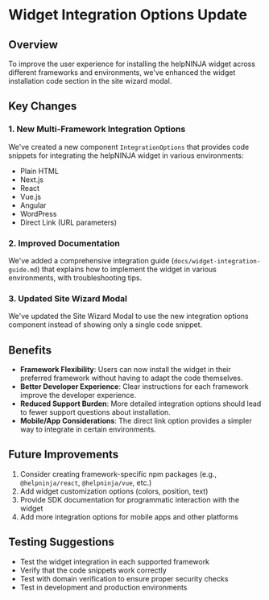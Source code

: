 # Widget Integration Options Update

## Overview

To improve the user experience for installing the helpNINJA widget across different frameworks and environments, we've enhanced the widget installation code section in the site wizard modal.

## Key Changes

### 1. New Multi-Framework Integration Options

We've created a new component `IntegrationOptions` that provides code snippets for integrating the helpNINJA widget in various environments:

- Plain HTML
- Next.js
- React
- Vue.js
- Angular
- WordPress
- Direct Link (URL parameters)

### 2. Improved Documentation

We've added a comprehensive integration guide (`docs/widget-integration-guide.md`) that explains how to implement the widget in various environments, with troubleshooting tips.

### 3. Updated Site Wizard Modal

We've updated the Site Wizard Modal to use the new integration options component instead of showing only a single code snippet.

## Benefits

- **Framework Flexibility**: Users can now install the widget in their preferred framework without having to adapt the code themselves.
- **Better Developer Experience**: Clear instructions for each framework improve the developer experience.
- **Reduced Support Burden**: More detailed integration options should lead to fewer support questions about installation.
- **Mobile/App Considerations**: The direct link option provides a simpler way to integrate in certain environments.

## Future Improvements

1. Consider creating framework-specific npm packages (e.g., `@helpninja/react`, `@helpninja/vue`, etc.)
2. Add widget customization options (colors, position, text)
3. Provide SDK documentation for programmatic interaction with the widget
4. Add more integration options for mobile apps and other platforms

## Testing Suggestions

- Test the widget integration in each supported framework
- Verify that the code snippets work correctly
- Test with domain verification to ensure proper security checks
- Test in development and production environments
